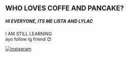 
## WHO LOVES COFFE AND PANCAKE?  ##
##### HI EVERYONE, ITS ME **LISTA** AND LYLAC  #####
I AM STILL LEARNING 
<br> ayo follow ig friend 😊

<!-- display the social media buttons in your README -->
[![instagram](https://github.com/shikhar1020jais1/Git-Social/blob/master/Icons/Instagram.png (Instagram))][1]
<!-- To Link your profile to the media buttons -->
[1]: https://www.instagram.com/sheslylac/


